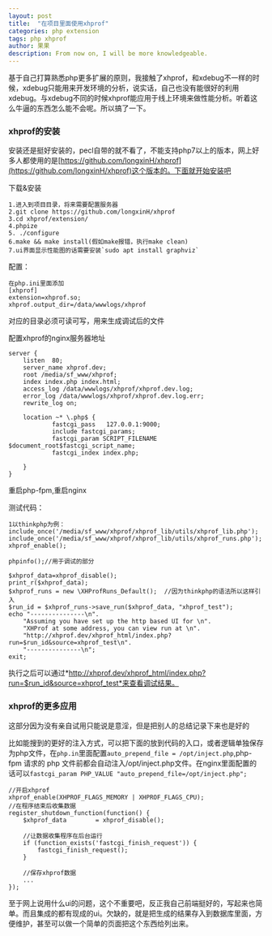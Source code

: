 ```yaml
---
layout: post
title:  "在项目里面使用xhprof"
categories: php extension
tags: php xhprof
author: 果果
description: From now on, I will be more knowledgeable.
---
```

基于自己打算熟悉php更多扩展的原则，我接触了xhprof，和xdebug不一样的时候，xdebug只能用来开发环境的分析，说实话，自己也没有能很好的利用xdebug。与xdebug不同的时候xhprof能应用于线上环境来做性能分析。听着这么牛逼的东西怎么能不会呢。所以搞了一下。

### xhprof的安装

安装还是挺好安装的，pecl自带的就不看了，不能支持php7以上的版本，网上好多人都使用的是[https://github.com/longxinH/xhprof](https://github.com/longxinH/xhprof)这个版本的。下面就开始安装吧

下载&安装

    1.进入到项目目录，将来需要配置服务器
    2.git clone https://github.com/longxinH/xhprof
    3.cd xhprof/extension/
    4.phpize
    5. ./configure
    6.make && make install(假如make报错，执行make clean)
    7.ui界面显示性能图的话需要安装`sudo apt install graphviz`

配置：

    在php.ini里面添加
    [xhprof]
    extension=xhprof.so;
    xhprof.output_dir=/data/wwwlogs/xhprof

对应的目录必须可读可写，用来生成调试后的文件

配置xhprof的nginx服务器地址

    server {
        listen  80;
        server_name xhprof.dev;
        root /media/sf_www/xhprof;
        index index.php index.html;
        access_log /data/wwwlogs/xhprof/xhprof.dev.log;
        error_log /data/wwwlogs/xhprof/xhprof.dev.log.err;
        rewrite_log on;

        location ~* \.php$ {
                fastcgi_pass   127.0.0.1:9000;
                include fastcgi_params;
                fastcgi_param SCRIPT_FILENAME $document_root$fastcgi_script_name;
                fastcgi_index index.php;

        }
    }

重启php-fpm,重启nginx

测试代码：

    1️以thinkphp为例：
    include_once('/media/sf_www/xhprof/xhprof_lib/utils/xhprof_lib.php');
    include_once('/media/sf_www/xhprof/xhprof_lib/utils/xhprof_runs.php');
    xhprof_enable();

    phpinfo();//用于调试的部分

    $xhprof_data=xhprof_disable();
    print_r($xhprof_data);
    $xhprof_runs = new \XHProfRuns_Default();  //因为thinkphp的语法所以这样引入
    $run_id = $xhprof_runs->save_run($xhprof_data, "xhprof_test");
    echo "---------------\n".
        "Assuming you have set up the http based UI for \n".
        "XHProf at some address, you can view run at \n".
        "http://xhprof.dev/xhprof_html/index.php?run=$run_id&source=xhprof_test\n".
        "---------------\n";
    exit;

执行之后可以通过*http://xhprof.dev/xhprof_html/index.php?run=$run_id&source=xhprof_test*来查看调试结果。

### xhprof的更多应用

这部分因为没有亲自试用只能说是意淫，但是把别人的总结记录下来也是好的

比如能搜到的更好的注入方式，可以把下面的放到代码的入口，或者逻辑单独保存为php文件，在`php.in`里面配置`auto_prepend_file = /opt/inject.php`,php-fpm 请求的 php 文件前都会自动注入/opt/inject.php文件。在nginx里面配置的话可以`fastcgi_param PHP_VALUE "auto_prepend_file=/opt/inject.php";`

    //开启xhprof
    xhprof_enable(XHPROF_FLAGS_MEMORY | XHPROF_FLAGS_CPU);
    //在程序结束后收集数据
    register_shutdown_function(function() {
        $xhprof_data        = xhprof_disable();

        //让数据收集程序在后台运行
        if (function_exists('fastcgi_finish_request')) {
            fastcgi_finish_request();
        }

        //保存xhprof数据
        ...
    });

至于网上说用什么ui的问题，这个不重要吧，反正我自己前端挺好的，写起来也简单。而且集成的都有现成的ui。欠缺的，就是把生成的结果存入到数据库里面，方便维护，甚至可以做一个简单的页面把这个东西给列出来。






